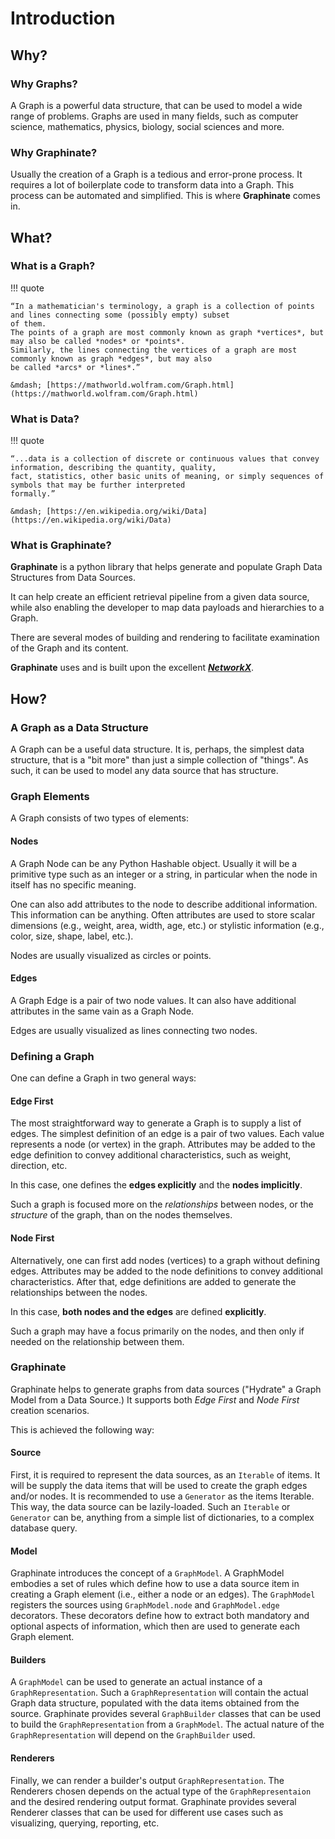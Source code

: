 # Introduction

## Why?

### Why Graphs?

A Graph is a powerful data structure, that can be used to model a wide range of problems.
Graphs are used in many fields, such as computer science, mathematics, physics, biology, social sciences and more.

### Why Graphinate?

Usually the creation of a Graph is a tedious and error-prone process.
It requires a lot of boilerplate code to transform data into a Graph.
This process can be automated and simplified. This is where **Graphinate** comes in.

## What?

### What is a Graph?

!!! quote

    “In a mathematician's terminology, a graph is a collection of points and lines connecting some (possibly empty) subset
    of them.
    The points of a graph are most commonly known as graph *vertices*, but may also be called *nodes* or *points*.
    Similarly, the lines connecting the vertices of a graph are most commonly known as graph *edges*, but may also
    be called *arcs* or *lines*.”

    &mdash; [https://mathworld.wolfram.com/Graph.html](https://mathworld.wolfram.com/Graph.html)

### What is Data?

!!! quote

    “...data is a collection of discrete or continuous values that convey information, describing the quantity, quality,
    fact, statistics, other basic units of meaning, or simply sequences of symbols that may be further interpreted
    formally.”
   
    &mdash; [https://en.wikipedia.org/wiki/Data](https://en.wikipedia.org/wiki/Data)

### What is Graphinate?

**Graphinate** is a python library that helps generate and populate Graph Data Structures from Data Sources.

It can help create an efficient retrieval pipeline from a given data source, while also enabling the developer to map
data payloads and hierarchies to a Graph.

There are several modes of building and rendering to facilitate examination of the Graph and its content.

**Graphinate** uses and is built upon the excellent [**_NetworkX_**](https://networkx.org/).

## How?

### A Graph as a Data Structure

A Graph can be a useful data structure.
It is, perhaps, the simplest data structure, that is a "bit more" than just a simple collection of "things".
As such, it can be used to model any data source that has structure.

### Graph Elements

A Graph consists of two types of elements:

#### Nodes

A Graph Node can be any Python Hashable object. Usually it will be a primitive type such as an integer or a string,
in particular when the node in itself has no specific meaning.

One can also add attributes to the node to describe additional information. This information can be anything.
Often attributes are used to store scalar dimensions (e.g., weight, area, width, age, etc.)
or stylistic information (e.g., color, size, shape, label, etc.).

Nodes are usually visualized as circles or points.

#### Edges

A Graph Edge is a pair of two node values. It can also have additional attributes in the same vain as a Graph Node.

Edges are usually visualized as lines connecting two nodes.

### Defining a Graph

One can define a Graph in two general ways:

#### Edge First

The most straightforward way to generate a Graph is to supply a list of edges. The simplest definition of an edge is a
pair of two values. Each value represents a node (or vertex) in the graph. Attributes may be added to the edge
definition to convey additional characteristics, such as weight, direction, etc.

In this case, one defines the **edges explicitly** and the **nodes implicitly**.

Such a graph is focused more on the _relationships_ between nodes, or the _structure_ of the graph,
than on the nodes themselves.

#### Node First

Alternatively, one can first add nodes (vertices) to a graph without defining edges. Attributes may be added
to the node definitions to convey additional characteristics. After that, edge definitions are added to generate the
relationships between the nodes.

In this case, **both nodes and the edges** are defined **explicitly**.

Such a graph may have a focus primarily on the nodes, and then only if needed on the relationship between them.

### Graphinate

Graphinate helps to generate graphs from data sources ("Hydrate" a Graph Model from a Data Source.)
It supports both *Edge First* and *Node First* creation scenarios.

This is achieved the following way:

#### Source

First, it is required to represent the data sources, as an `Iterable` of items.
It will be supply the data items that will be used to create the graph edges and/or nodes.
It is recommended to use a `Generator`  as the items Iterable. This way, the data source can be
lazily-loaded.
Such an `Iterable` or `Generator` can be, anything from a simple list of dictionaries, to a complex database query.

#### Model

Graphinate introduces the concept of a `GraphModel`.
A GraphModel embodies a set of rules which define how to use a data source item in creating a Graph element (i.e.,
either a node or an edges). The `GraphModel` registers the sources using `GraphModel.node` and `GraphModel.edge`
decorators. These decorators define how to extract both mandatory and optional aspects of information, which then are
used to generate each Graph element.

#### Builders

A `GraphModel` can be used to generate an actual instance of a `GraphRepresentation`.
Such a `GraphRepresentation` will contain the actual Graph data structure, populated with the data items obtained from
the source.
Graphinate provides several `GraphBuilder` classes that can be used to build the `GraphRepresentation` from
a `GraphModel`. The actual nature of the `GraphRepresentation` will depend on the `GraphBuilder` used.

#### Renderers

Finally, we can render a builder's output `GraphRepresentation`. The Renderers chosen depends on the actual type of the
`GraphRepresentaion` and the desired rendering output format. Graphinate provides several Renderer classes that can be
used for different use cases such as visualizing, querying, reporting, etc.
